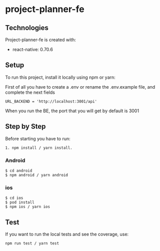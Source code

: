 # project-planner-fe

## Technologies
Project-planner-fe is created with:
* react-native: 0.70.6

## Setup
To run this project, install it locally using npm or yarn:

First of all you have to create a .env or rename the .env.example file, and complete the next fields 
```
URL_BACKEND = 'http://localhost:3001/api'
````

When you run the BE, the port that you will get by default is 3001

## Step by Step
Before starting you have to run:

``` 
1. npm install / yarn install.
```

### Android

```
$ cd android
$ npm android / yarn android 
```

### ios

````
$ cd ios
$ pod install
$ npm ios / yarn ios
````

## Test

If you want to run the local tests and see the coverage, use:

`npm run test / yarn test`
